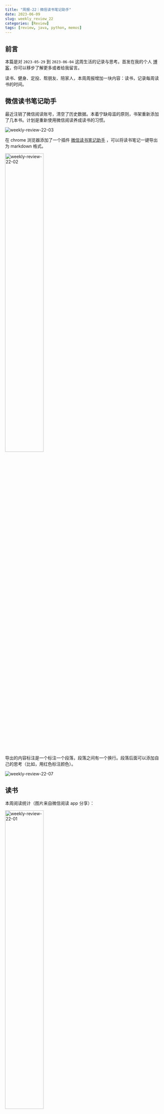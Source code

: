 ```yaml
---
title: "周报-22｜微信读书笔记助手"
date: 2023-06-09
slug: weekly_review_22
categories: [Review]
tags: [review, java, python, memos]
---
```


## 前言

本篇是对 `2023-05-29` 到 `2023-06-04` 这周生活的记录与思考。首发在我的个人 [博客](https://blog.chensoul.cc/)，你可以移步了解更多或者给我留言。

读书、健身、定投、帮朋友、陪家人，本周周报增加一块内容：读书，记录每周读书的时间。

## 微信读书笔记助手

最近注销了微信阅读账号，清空了历史数据。本着宁缺毋滥的原则，书架重新添加了几本书。计划是重新使用微信阅读养成读书的习惯。

![weekly-review-22-03](https://chensoul.oss-cn-hangzhou.aliyuncs.com/images/weekly-review-22-03.png)

在 chrome 浏览器添加了一个插件 [微信读书笔记助手](https://chrome.google.com/webstore/detail/%E5%BE%AE%E4%BF%A1%E8%AF%BB%E4%B9%A6%E7%AC%94%E8%AE%B0%E5%8A%A9%E6%89%8B/cmlenojlebcodibpdhmklglnbaghpdcg) ，可以将读书笔记一键导出为 markdown 格式。

<img src="https://chensoul.oss-cn-hangzhou.aliyuncs.com/images/weekly-review-22-02.png" alt="weekly-review-22-02" style="width:50%;" />

导出的内容标注是一个标注一个段落，段落之间有一个换行。段落后面可以添加自己的思考（比如，用红色标注颜色）。

![weekly-review-22-07](https://chensoul.oss-cn-hangzhou.aliyuncs.com/images/weekly-review-22-07.png)

## 读书

本周阅读统计（图片来自微信阅读 app 分享）：

<img src="https://chensoul.oss-cn-hangzhou.aliyuncs.com/images/weekly-review-22-01.png" alt="weekly-review-22-01" style="width:50%;" />

## 理财

这周总计支出 2528 元，明细如下：

- 6 月 4 日：138 元
- 6 月 3 日：1650 元，医院看病 1600
- 6 月 2 日：61 元
- 6 月 1 日：0 元
- 5 月 31 日：108 元
- 5 月 30 日：625 元，公司停车场费用 600
- 5 月 29 日：41 元

## 健身

> 我跑过了一些地方，希望随着时间推移，地图点亮的地方越来越多。2 年里我跑过 2 个省份 2 个城市。更多跑步数据在我的 [跑步](https://run.chensoul.cc/) 主页。

本周跑步 42.66 公里，最长跑步距离为 9.2 公里。

![weekly-review-22-04](https://chensoul.oss-cn-hangzhou.aliyuncs.com/images/weekly-review-22-04.png)

明细数据如下：

![weekly-review-22-05](https://chensoul.oss-cn-hangzhou.aliyuncs.com/images/weekly-review-22-05.png)

在朋友圈发了一个 5 月跑步 500 公里动态，一个高中同学建议我不要过度跑步，最好是跑步一天休息一天，以免伤了膝盖。受他影响，受他影响，6 月 1 日没有跑步，6 月 3 日和 4 日，带老爸去医院做检查，所以没有跑步。照此看来，6 月连续跑步 30 天、累计 200 公里的目标铁定是完成不了，所以及时调整目标和计划，还是以长期主义的思路保持跑步的习惯，不求数量。

## 工作

最近在学习的内容清单：

- [Effective Java（第 3 版）](https://github.com/clxering/Effective-Java-3rd-edition-Chinese-English-bilingual/tree/dev)
- [Java Design Patterns (中文)](https://java-design-patterns.com/zh/)
- [Real Python](https://realpython.com/)

本周完成四篇博客：

- [Java 设计模式：Visitor](/posts/2023/06/02/java-design-patterns-visitor/)

- [Java 设计模式：Acyclic Visitor](/posts/2023/06/01/java-design-patterns-acyclic-visitor/)

- [[译]使用 Python 的 pip 管理项目的依赖关系](/posts/2023/06/01/what-is-pip/)
- [[译]什么是 Python Wheels，你为什么要关心它？](/posts/2023/06/01/python-wheels/)

![weekly-review-22-06](https://chensoul.oss-cn-hangzhou.aliyuncs.com/images/weekly-review-22-06.png)

## 本周分享

大部分有意思的内容会分享在 『[ChenSoul Share](https://t.me/chensouls)』Telegram 频道或者我的 [memos](https://memos.chensoul.cc/) 中。我写了一个 python 脚本从 memos 读取最近一周的 memos 记录。

- 📌`2023-05-31` 看到一个很适合新手入门「数据结构与算法」的开源书《Hello 算法》，通过动画图解结构化地讲解数据结构和算法知识，内容清晰易懂、学习曲线挺平滑，代码上支持 Java,C++, Python, Go, JS, TS, CSharp, Swift 一键运行看效果，比市面上卖的普通书好不少。 🤖 [https://hello-algo.com](https://hello-algo.com) `#memos` `#skill`
- 📌`2023-05-31` 今日重磅开源库推荐 - Plane [https://github.com/makeplane/plane](https://github.com/makeplane/plane) Jira 的开源版平替，有很多人都讨厌 Jira，觉得它复杂难用。 Plane 完全开源，而且界面要简洁舒服易用很多。 部署方便快捷, 支持 Docker 部署。 还很贴心的支持从 Github 以及 Jira 直接导入。 想尝试新的项目管理工具的朋友可以尝试一下。`#memos` `#tool`
- 📌`2023-05-31` 「Next.js 应用开发实践」 [https://nextjs-in-action-cn.taonan.lu/](https://nextjs-in-action-cn.taonan.lu/) `#memos` `#web`

以上。

